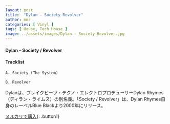 ```yaml
---
layout: post
title:  "Dylan – Society Revolver"
author: mmr
categories: [ Vinyl ]
tags: [ House, Tech House ]
image: ../assets/images/Dylan – Society Revolver.jpg
---
```


#### Dylan – Society / Revolver

#### Tracklist
```md
A. Society (The System)

B. Revolver
```

Dylanは、ブレイクビーツ・テクノ・エレクトロプロデューサーDylan Rhymes（ディラン・ライムス）の別名義。「Society / Revolver」は、Dylan Rhymes自身のレーベルBlue Blackより2000年にリリース。

[メルカリで購入](https://jp.mercari.com/item/m89252373710){: .button1}

